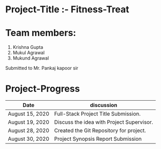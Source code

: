 # Project-Title :- Fitness-Treat
# Team members:

1. Krishna Gupta
2. Mukul Agrawal
3. Mukund Agrawal

Submitted to Mr. Pankaj kapoor sir

# Project-Progress

  Date           | discussion
--------         |  ---------------
August 15, 2020  | Full-Stack Project Title Submission.
August 19, 2020  | Discuss the idea with Project Supervisor.
August 28, 2020  | Created the Git Repository for project.
August 30, 2020  | Project Synopsis Report Submission
